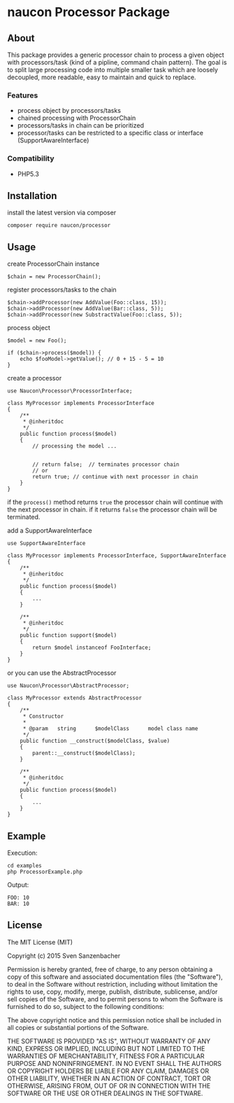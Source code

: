naucon Processor Package
========================

About
-----

This package provides a generic processor chain to process a given object with processors/task (kind of a pipline, command chain pattern).
The goal is to split large processing code into multiple smaller task which are loosely decoupled, more readable, easy to maintain and quick to replace.

### Features

* process object by processors/tasks
* chained processing with ProcessorChain
* processors/tasks in chain can be prioritized
* processor/tasks can be restricted to a specific class or interface (SupportAwareInterface)


### Compatibility

* PHP5.3


Installation
------------

install the latest version via composer

    composer require naucon/processor


Usage
-----

create ProcessorChain instance

    $chain = new ProcessorChain();

register processors/tasks to the chain

    $chain->addProcessor(new AddValue(Foo::class, 15));
    $chain->addProcessor(new AddValue(Bar::class, 5));
    $chain->addProcessor(new SubstractValue(Foo::class, 5));

process object

    $model = new Foo();

    if ($chain->process($model)) {
        echo $fooModel->getValue(); // 0 + 15 - 5 = 10
    }

create a processor

    use Naucon\Processor\ProcessorInterface;

    class MyProcessor implements ProcessorInterface
    {
        /**
         * @inheritdoc
         */
        public function process($model)
        {
            // processing the model ...


            // return false;  // terminates processor chain
            // or
            return true; // continue with next processor in chain
        }
    }

if the `process()` method returns `true` the processor chain will continue with the next processor in chain.
if it returns `false` the processor chain will be terminated.

add a SupportAwareInterface

    use SupportAwareInterface

    class MyProcessor implements ProcessorInterface, SupportAwareInterface
    {
        /**
         * @inheritdoc
         */
        public function process($model)
        {
            ...
        }

        /**
         * @inheritdoc
         */
        public function support($model)
        {
            return $model instanceof FooInterface;
        }
    }

or you can use the AbstractProcessor

    use Naucon\Processor\AbstractProcessor;

    class MyProcessor extends AbstractProcessor
    {
        /**
         * Constructor
         *
         * @param   string      $modelClass      model class name
         */
        public function __construct($modelClass, $value)
        {
            parent::__construct($modelClass);
        }

        /**
         * @inheritdoc
         */
        public function process($model)
        {
            ...
        }
    }



Example
-------

Execution:

    cd examples
    php ProcessorExample.php

Output:

    FOO: 10
    BAR: 10


## License

The MIT License (MIT)

Copyright (c) 2015 Sven Sanzenbacher

Permission is hereby granted, free of charge, to any person obtaining a copy of this software and associated documentation files (the "Software"), to deal in the Software without restriction, including without limitation the rights to use, copy, modify, merge, publish, distribute, sublicense, and/or sell copies of the Software, and to permit persons to whom the Software is furnished to do so, subject to the following conditions:

The above copyright notice and this permission notice shall be included in all copies or substantial portions of the Software.

THE SOFTWARE IS PROVIDED "AS IS", WITHOUT WARRANTY OF ANY KIND, EXPRESS OR IMPLIED, INCLUDING BUT NOT LIMITED TO THE WARRANTIES OF MERCHANTABILITY, FITNESS FOR A PARTICULAR PURPOSE AND NONINFRINGEMENT. IN NO EVENT SHALL THE AUTHORS OR COPYRIGHT HOLDERS BE LIABLE FOR ANY CLAIM, DAMAGES OR OTHER LIABILITY, WHETHER IN AN ACTION OF CONTRACT, TORT OR OTHERWISE, ARISING FROM, OUT OF OR IN CONNECTION WITH THE SOFTWARE OR THE USE OR OTHER DEALINGS IN THE SOFTWARE.